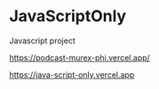 # JavaScriptOnly
Javascript project 

https://podcast-murex-phi.vercel.app/

https://java-script-only.vercel.app

